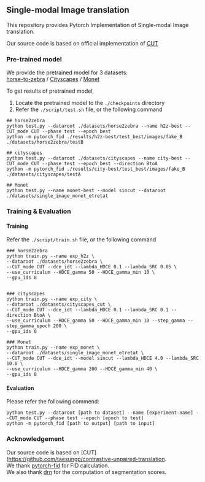 ## Single-modal Image translation

This repository provides Pytorch Implementation of Single-modal Image translation.

Our source code is based on official implementation of [CUT](https://github.com/taesungp/contrastive-unpaired-translation)

### Pre-trained model

We provide the pretrained model for 3 datasets: \
[horse-to-zebra](https://drive.google.com/file/d/11N8KXWSS4m6o-oTeQOO7KahPp7Nd7BaE/view?usp=sharing) /
[Cityscapes](https://drive.google.com/file/d/1oPIyWwLEtBIKaO4vZZVijMHJD7xICBsh/view?usp=sharing) /
[Monet](https://drive.google.com/file/d/1fzkME3D-g8tztdr8rotucbtdxSe7YrIy/view?usp=sharing)

To get results of pretrained model, 
1. Locate the pretrained model to the ```./checkpoints``` directory
2. Refer the ```./script/test.sh``` file, or the following command
```
## horse2zebra 
python test.py --dataroot ./datasets/horse2zebra --name h2z-best --CUT_mode CUT --phase test --epoch best
python -m pytorch_fid ./results/h2z-best/test_best/images/fake_B ./datasets/horse2zebra/testB

## cityscapes
python test.py --dataroot ./datasets/cityscapes --name city-best --CUT_mode CUT --phase test --epoch best --direction BtoA
python -m pytorch_fid ./results/city-best/test_best/images/fake_B ./datasets/cityscapes/testA

## Monet 
python test.py --name monet-best --model sincut --dataroot ./datasets/single_image_monet_etretat
```


### Training & Evaluation
#### Training 
Refer the ```./script/train.sh``` file, or the following command
```
### horse2zebra
python train.py --name exp_h2z \
--dataroot ./datasets/horse2zebra \
--CUT_mode CUT --dce_idt --lambda_HDCE 0.1 --lambda_SRC 0.05 \
--use_curriculum --HDCE_gamma 50 --HDCE_gamma_min 10 \
--gpu_ids 0


### cityscapes
python train.py --name exp_city \
--dataroot ./datasets/cityscapes_cut \
--CUT_mode CUT --dce_idt --lambda_HDCE 0.1 --lambda_SRC 0.1 --direction BtoA \
--use_curriculum --HDCE_gamma 50 --HDCE_gamma_min 10 --step_gamma --step_gamma_epoch 200 \
--gpu_ids 0

### Monet
python train.py --name exp_monet \
--dataroot ./datasets/single_image_monet_etretat \
--CUT_mode CUT --dce_idt --model sincut --lambda_HDCE 4.0 --lambda_SRC 10.0 \
--use_curriculum --HDCE_gamma 200 --HDCE_gamma_min 40 \
--gpu_ids 0
```

#### Evaluation
Please refer the following commend:
```
python test.py --dataroot [path to dataset] --name [experiment-name] --CUT_mode CUT --phase test --epoch [epoch to test]
python -m pytorch_fid [path to output] [path to input]
```

### Acknowledgement
Our source code is based on [CUT](https://github.com/taesungp/contrastive-unpaired-translation. \
We thank [pytorch-fid](https://github.com/mseitzer/pytorch-fid) for FID calculation. \
We also thank [drn](https://github.com/fyu/drn) for the computation of segmentation scores. 
